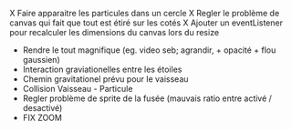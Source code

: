 X Faire apparaitre les particules dans un cercle
X Regler le problème de canvas qui fait que tout est étiré sur les cotés
X Ajouter un eventListener pour recalculer les dimensions du canvas lors du resize

- Rendre le tout magnifique (eg. video seb; agrandir, + opacité + flou gaussien)
- Interaction graviationelles entre les étoiles
- Chemin gravitationel prévu pour le vaisseau
- Collision Vaisseau - Particule
- Regler problème de sprite de la fusée (mauvais ratio entre activé / desactivé)
- FIX ZOOM
